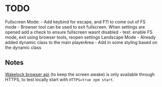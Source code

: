 # TODO
Fullscreen Mode:
    - Add keybind for escape, and F11 to come out of FS mode
    - Browser tool can be used to exit fullscreen. When settings are opened add a check to ensure fullscreen wasnt disabled
        - test: enable FS mode, exit using browser tools, reopen settings
Landscape Mode
    - Already added dynamic class to the main playerArea
    - Add in some styling based on the dynamic class

## Notes
[Wakelock browser api](https://web.dev/wake-lock/) (to keep the screen awake) is only available through HTTPS, to test locally start with `HTTPS=true npm start`.